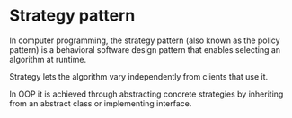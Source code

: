 # Strategy pattern

In computer programming, the strategy pattern (also known as the policy pattern) is a behavioral software design pattern that enables selecting an algorithm at runtime.

Strategy lets the algorithm vary independently from clients that use it.

In OOP it is achieved through abstracting concrete strategies by inheriting from an abstract class or implementing interface. 
